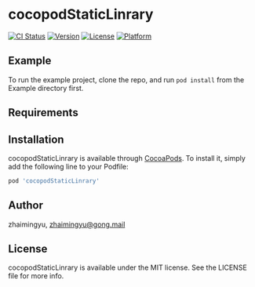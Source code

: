 # cocopodStaticLinrary

[![CI Status](https://img.shields.io/travis/zhaimingyu/cocopodStaticLinrary.svg?style=flat)](https://travis-ci.org/zhaimingyu/cocopodStaticLinrary)
[![Version](https://img.shields.io/cocoapods/v/cocopodStaticLinrary.svg?style=flat)](https://cocoapods.org/pods/cocopodStaticLinrary)
[![License](https://img.shields.io/cocoapods/l/cocopodStaticLinrary.svg?style=flat)](https://cocoapods.org/pods/cocopodStaticLinrary)
[![Platform](https://img.shields.io/cocoapods/p/cocopodStaticLinrary.svg?style=flat)](https://cocoapods.org/pods/cocopodStaticLinrary)

## Example

To run the example project, clone the repo, and run `pod install` from the Example directory first.

## Requirements

## Installation

cocopodStaticLinrary is available through [CocoaPods](https://cocoapods.org). To install
it, simply add the following line to your Podfile:

```ruby
pod 'cocopodStaticLinrary'
```

## Author

zhaimingyu, zhaimingyu@gong.mail

## License

cocopodStaticLinrary is available under the MIT license. See the LICENSE file for more info.
